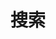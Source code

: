 ---
slug: "search"
title: "搜索"
layout: "search"
outputs:
  - html
  - json
menu:
  main:
    weight: -60
    params:
      icon: search
---
